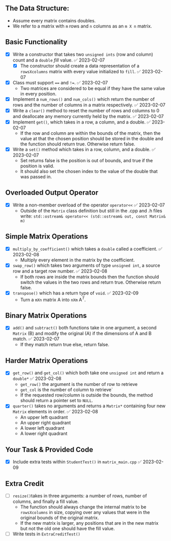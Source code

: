 ## The Data Structure:
- Assume every matrix contains doubles.
- We refer to a matrix with `m` rows and `n` columns as an `m X n` matrix.

## Basic Functionality
- [x] Write a constructor that takes two `unsigned ints` (row and column) count and a `double` *fill* value. ✅ 2023-02-07
	- [x] The constructor should create a data representation of a `rowsXcolumns` matrix with every value initialized to `fill`. ✅ 2023-02-07
- [x] Class must support `==` and `!=`. ✅ 2023-02-07
	- Two matrices are considered to be equal if they have the same value in every position.
- [x] Implement a `num_rows()` and `num_cols()` which return the number of rows and the number of columns in a matrix respectively. ✅ 2023-02-07
- [x] Write a `clear()` method to reset the number of rows and columns to 0 and deallocate any memory currently held by the matrix. ✅ 2023-02-07
- [x] Implement `get()`, which takes in a row, a column, and a double. ✅ 2023-02-07
	- If the row and column are within the bounds of the matrix, then the value at that the chosen position should be stored in the double and the function should return true. Otherwise return false.
- [x] Write a `set()` method which takes in a row, column, and a double. ✅ 2023-02-07
	- Set returns false is the position is out of bounds, and true if the position is valid.
	- It should also set the chosen index to the value of the double that was passed in.

## Overloaded Output Operator
- [x] Write a non-member overload of the operator `operator<<` ✅ 2023-02-07
	- Outside of the `Matrix` class definition but still in the .cpp and .h files write: `std::ostream& operator<< (std::ostream& out, const Matrix& m)`

## Simple Matrix Operations
- [x] `multiply_by_coefficient()` which takes a `double` called a coefficient. ✅ 2023-02-08
	- Multiply every element in the matrix by the coefficient.
- [x] `swap_row()` which takes two arguments of type `unsigned int`, a source row and a target row number. ✅ 2023-02-08
	- If both rows are inside the matrix bounds then the function should switch the values in the two rows and return true. Otherwise return false.
- [x] `transpose()` which has a return type of `void`. ✅ 2023-02-09
	- Turn a `mXn` matrix A into `nXm` A$^T$.

## Binary Matrix Operations
- [x] `add()` and `subtract()` both functions take in one argument, a second `Matrix` (B) and modify the original (A) if the dimensions of A and B match. ✅ 2023-02-07
	- If they match return true else, return false.

## Harder Matrix Operations
- [x] `get_row()` and `get_col()` which both take one `unsigned int` and return a `double*` ✅ 2023-02-08
	- `get_row()` the argument is the number of row to retrieve
	- `get_col` is the number of column to retrieve`
	- If the requested row/column is outside the bounds, the method should return a pointer set to `NULL`.
- [x] `quarter()` takes no arguments and returns a `Matrix*` containing four new `Matrix` elements in order. ✅ 2023-02-08
	- An upper left quadrant
	- An upper right quadrant
	- A lower left quadrant
	- A lower right quadrant

## Your Task & Provided Code
- [x] Include extra tests within `StudentTest()` in `matrix_main.cpp` ✅ 2023-02-09

## Extra Credit
- [ ] `resize()`takes in three arguments: a number of rows, number of columns, and finally a fill value.
	- The function should always change the internal matrix to be `rowsXcolumns` in size, copying over any values that were in the original bounds of the original matrix.
	- If the new matrix is larger, any positions that are in the new matrix but not the old one should have the fill value.
- [ ] Write tests in `ExtraCreditTest()`
